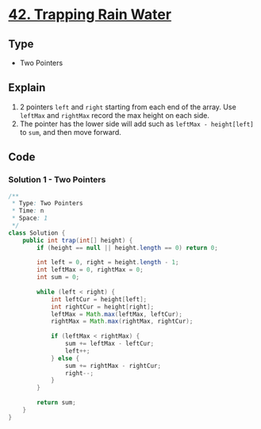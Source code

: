 # [42. Trapping Rain Water](https://leetcode.com/problems/trapping-rain-water/)

## Type

- Two Pointers

## Explain

1. 2 pointers `left` and `right` starting from each end of the array. Use `leftMax` and `rightMax` record the max height on each side.
2. The pointer has the lower side will add such as `leftMax - height[left]` to `sum`, and then move forward.

## Code

### Solution 1 - Two Pointers

```java
/**
 * Type: Two Pointers
 * Time: n
 * Space: 1
 */
class Solution {
    public int trap(int[] height) {
        if (height == null || height.length == 0) return 0;
        
        int left = 0, right = height.length - 1;
        int leftMax = 0, rightMax = 0;
        int sum = 0;
        
        while (left < right) {
            int leftCur = height[left];
            int rightCur = height[right];
            leftMax = Math.max(leftMax, leftCur);
            rightMax = Math.max(rightMax, rightCur);
            
            if (leftMax < rightMax) {
                sum += leftMax - leftCur;
                left++;
            } else {
                sum += rightMax - rightCur;
                right--;
            }
        }
        
        return sum;
    }
}
```
